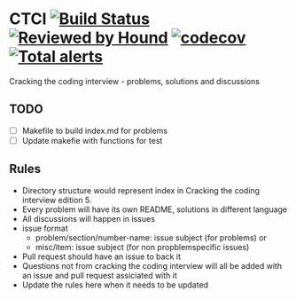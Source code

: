 # CTCI [![Build Status](https://travis-ci.com/sarathsp06/ctci.svg?branch=master)](https://travis-ci.com/sarathsp06/ctci) [![Reviewed by Hound](https://img.shields.io/badge/Reviewed_by-Hound-8E64B0.svg)](https://houndci.com) [![codecov](https://codecov.io/gh/sarathsp06/ctci/branch/master/graph/badge.svg)](https://codecov.io/gh/sarathsp06/ctci) [![Total alerts](https://img.shields.io/lgtm/alerts/g/sarathsp06/ctci.svg?logo=lgtm&logoWidth=18)](https://lgtm.com/projects/g/sarathsp06/ctci/alerts/)

Cracking the coding interview - problems, solutions and discussions


## TODO
- [ ] Makefile to build index.md for problems
- [ ] Update makefie with functions for test 

## Rules
* Directory structure would represent index in Cracking the coding interview edition 5. 
* Every problem  will have its own README, solutions in different language
* All discussions will happen in issues
* issue format 
  - problem/section/number-name:  issue subject (for problems) or  
  - misc/item: issue subject (for non propblemspecific issues)
* Pull request should have an issue to back it
* Questions not from cracking the coding interview will all be added with an issue and pull request assiciated with it
* Update the rules here when it needs to be updated 
